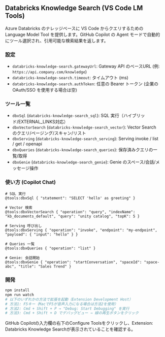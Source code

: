 ## Databricks Knowledge Search (VS Code LM Tools)

Azure Databricks のナレッジベースに VS Code からクエリするための Language Model Tool を提供します。GitHub Copilot の Agent モードで自動的にツール選択され、引用可能な検索結果を返します。

### 設定
- `databricks-knowledge-search.gatewayUrl`: Gateway API のベースURL (例: `https://api.company.com/knowledge`)
- `databricks-knowledge-search.timeout`: タイムアウト (ms)
- `databricks-knowledge-search.authToken`: 任意の Bearer トークン (企業の OAuth/SSO を使用する場合は空)

### ツール一覧
- `dbxSql` (`databricks-knowledge-search_sql`): SQL 実行（ハイブリッド/EXTERNAL_LINKS対応）
- `dbxVectorSearch` (`databricks-knowledge-search_vector`): Vector Search のクエリ/ページング/スキャン/リスト
- `dbxServing` (`databricks-knowledge-search_serving`): Serving invoke / list / get / openapi
- `dbxQueries` (`databricks-knowledge-search_queries`): 保存済みクエリの一覧/取得
- `dbxGenie` (`databricks-knowledge-search_genie`): Genie のスペース/会話/メッセージ操作
### 使い方 (Copilot Chat)
```
# SQL 実行
@tools:dbxSql { "statement": "SELECT 'hello' as greeting" }

# Vector 検索
@tools:dbxVectorSearch { "operation": "query", "indexName": "kb_documents_default", "query": "unity catalog", "topK": 5 }

# Serving 呼び出し
@tools:dbxServing { "operation": "invoke", "endpoint": "my-endpoint", "payload": { "input": "hello" } }

# Queries 一覧
@tools:dbxQueries { "operation": "list" }

# Genie: 会話開始
@tools:dbxGenie { "operation": "startConversation", "spaceId": "space-abc", "title": "Sales Trend" }
```

### 開発
```bash
npm install
npm run watch
# 以下のいずれかの方法で拡張を起動（Extension Development Host）
# 方法1: F5キー（MacでF5が音声入力になる場合は方法2を使用）
# 方法2: Cmd + Shift + P → "Debug: Start Debugging" を実行
# 方法3: Cmd + Shift + D でデバッグビュー → 緑の再生ボタンをクリック
```

GitHub Copilotの入力欄の右下のConfigure Toolsをクリックし、Extension: Databricks Knowledge Searchが表示されていることを確認する。